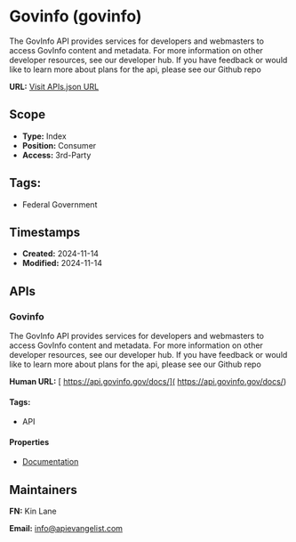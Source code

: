 # Govinfo (govinfo)

The GovInfo API provides services for developers and webmasters to access
GovInfo content and metadata. For more information on other developer
resources, see our developer hub. If you have feedback or would like to learn
more about plans for the api, please see our Github repo 

**URL:** [Visit APIs.json URL](https://raw.githubusercontent.com/api-search/govinfo/refs/heads/main/apis.yml)

## Scope

- **Type:** Index 
- **Position:** Consumer 
- **Access:** 3rd-Party 

## Tags:

 - Federal Government

## Timestamps

- **Created:** 2024-11-14 
- **Modified:** 2024-11-14 

## APIs

### Govinfo

The GovInfo API provides services for developers and webmasters to access
GovInfo content and metadata. For more information on other developer
resources, see our developer hub. If you have feedback or would like to
learn more about plans for the api, please see our Github repo 

**Human URL:** [ https://api.govinfo.gov/docs/]( https://api.govinfo.gov/docs/)


#### Tags:

 - API

#### Properties

- [Documentation]( https://api.govinfo.gov/docs/)

## Maintainers

**FN:** Kin Lane

**Email:** info@apievangelist.com

